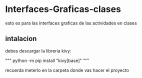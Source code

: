 # Interfaces-Graficas-clases
esto es para las interfaces graficas de las actividades en clases
## intalacion
debes descargar la libreria kivy: 

"""
python -m pip install "kivy[base]" 
"""

recuerda meterlo en la carpeta donde vas hacer el proyecto

